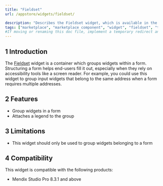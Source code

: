 ```yaml
---
title: "Fieldset"
url: /appstore/widgets/fieldset/

description: "Describes the Fieldset widget, which is available in the Mendix Marketplace."
tags: ["marketplace", "marketplace component", "widget", "fieldset", "token", "platform support"]
#If moving or renaming this doc file, implement a temporary redirect and let the respective team know they should update the URL in the product. See Mapping to Products for more details.
---
```


## 1 Introduction

The [Fieldset](https://marketplace.mendix.com/link/component/113922/Mendix/Fieldset) widget is a container which groups widgets within a form. Structuring a form helps end-users fill it out, especially when they rely on accessibility tools like a screen reader. For example, you could use this widget to group input widgets that belong to the same address when a form requires multiple addresses.

## 2 Features

* Group widgets in a form
* Attaches a legend to the group

## 3 Limitations

* This widget should only be used to group widgets belonging to a form

## 4 Compatibility

This widget is compatible with the following products:

* Mendix Studio Pro 8.3.1 and above
